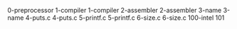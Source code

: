 0-preprocessor
1-compiler
1-compiler
2-assembler
2-assembler
3-name
3-name
4-puts.c
4-puts.c
5-printf.c
5-printf.c
6-size.c
6-size.c
100-intel
101
